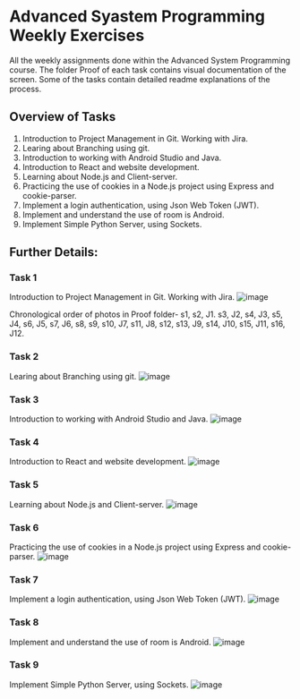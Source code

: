 # Advanced Syastem Programming Weekly Exercises

All the weekly assignments done within the Advanced System Programming course. The folder Proof of each task contains visual documentation of the screen. Some of the tasks contain detailed readme explanations of the process.

## Overview of Tasks
1. Introduction to Project Management in Git. Working with Jira.
2. Learing about Branching using git.
3. Introduction to working with Android Studio and Java.
4. Introduction to React and website development.
5. Learning about Node.js and Client-server.
6. Practicing the use of cookies in a Node.js project using Express and cookie-parser.
7. Implement a login authentication, using Json Web Token (JWT).
8. Implement and understand the use of room is Android.
9. Implement Simple Python Server, using Sockets.

## Further Details:

### Task 1
Introduction to Project Management in Git. Working with Jira.
![image](https://github.com/ilanitb16/Advanced-System-Programming-Tasks/assets/97344492/c565d38d-b8c1-495d-a9cc-1f42175dfce1)

Chronological order of photos in Proof folder- s1, s2, J1. s3, J2, s4, J3, s5, J4, s6, J5, s7, J6, s8, s9, s10, J7, s11, J8, s12, s13, J9, s14, J10, s15, J11, s16, J12.

### Task 2
Learing about Branching using git.
![image](https://github.com/ilanitb16/Advanced-System-Programming-Tasks/assets/97344492/1107e20e-f368-4752-ba9d-5e0d9ab77d01)

### Task 3
Introduction to working with Android Studio and Java.
![image](https://github.com/ilanitb16/Advanced-System-Programming-Tasks/assets/97344492/1dfa3ab6-3e57-4b24-b772-c11e32c6c6aa)

### Task 4
Introduction to React and website development.
![image](https://github.com/ilanitb16/Advanced-System-Programming-Tasks/assets/97344492/fd382437-a7d7-402a-b096-5d8ef26cbfda)

### Task 5
Learning about Node.js and Client-server.
![image](https://github.com/ilanitb16/Advanced-System-Programming-Tasks/assets/97344492/ba7a18e5-a903-43a9-a0d5-35bbe2cde2a4)

### Task 6
Practicing the use of cookies in a Node.js project using Express and cookie-parser.
![image](https://github.com/ilanitb16/Advanced-System-Programming-Tasks/assets/97344492/3f205d3c-23c1-4a74-b7e8-62e13ca30ca7)

### Task 7
Implement a login authentication, using Json Web Token (JWT).
![image](https://github.com/ilanitb16/Advanced-System-Programming-Tasks/assets/97344492/271924e8-fe60-493f-80a7-135bb5647907)

### Task 8
Implement and understand the use of room is Android.
![image](https://github.com/ilanitb16/Advanced-System-Programming-Tasks/assets/97344492/1d7251c8-1670-4e73-8073-c787456f6a45)

### Task 9
Implement Simple Python Server, using Sockets.
![image](https://github.com/ilanitb16/Advanced-System-Programming-Tasks/assets/97344492/e3bcf855-a4f1-4034-910d-ccde21a75fb3)




